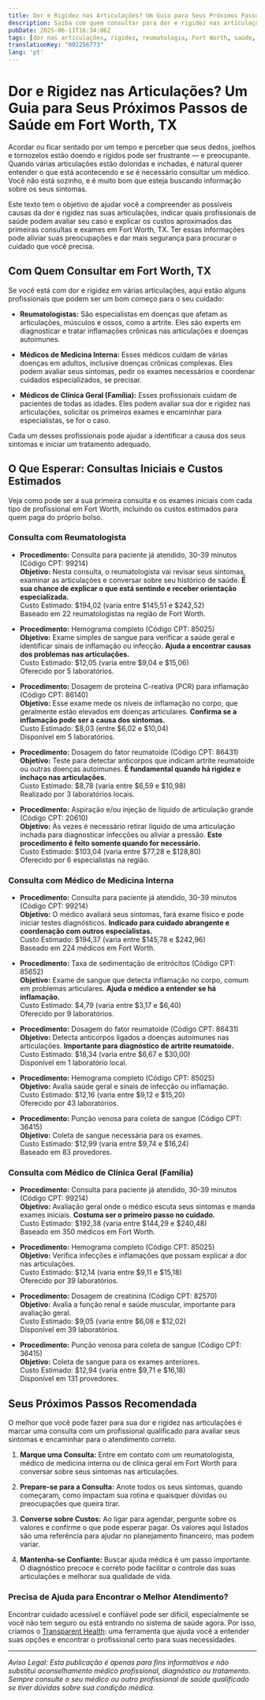 ```yaml
---
title: Dor e Rigidez nas Articulações? Um Guia para Seus Próximos Passos de Saúde em Fort Worth, TX  
description: Saiba com quem consultar para dor e rigidez nas articulações em Fort Worth, TX, o que esperar nas consultas e os custos estimados para tomar decisões confiantes sobre sua saúde.  
pubDate: 2025-06-11T16:34:06Z
tags: [dor nas articulações, rigidez, reumatologia, Fort Worth, saúde, custos médicos, clínica geral, medicina interna]
translationKey: "002256773"
lang: 'pt'
---
```


# Dor e Rigidez nas Articulações? Um Guia para Seus Próximos Passos de Saúde em Fort Worth, TX  

Acordar ou ficar sentado por um tempo e perceber que seus dedos, joelhos e tornozelos estão doendo e rígidos pode ser frustrante — e preocupante. Quando várias articulações estão doloridas e inchadas, é natural querer entender o que está acontecendo e se é necessário consultar um médico. Você não está sozinho, e é muito bom que esteja buscando informação sobre os seus sintomas.

Este texto tem o objetivo de ajudar você a compreender as possíveis causas da dor e rigidez nas suas articulações, indicar quais profissionais de saúde podem avaliar seu caso e explicar os custos aproximados das primeiras consultas e exames em Fort Worth, TX. Ter essas informações pode aliviar suas preocupações e dar mais segurança para procurar o cuidado que você precisa.

## Com Quem Consultar em Fort Worth, TX  

Se você está com dor e rigidez em várias articulações, aqui estão alguns profissionais que podem ser um bom começo para o seu cuidado:

- **Reumatologistas:** São especialistas em doenças que afetam as articulações, músculos e ossos, como a artrite. Eles são experts em diagnosticar e tratar inflamações crônicas nas articulações e doenças autoimunes.

- **Médicos de Medicina Interna:** Esses médicos cuidam de várias doenças em adultos, inclusive doenças crônicas complexas. Eles podem avaliar seus sintomas, pedir os exames necessários e coordenar cuidados especializados, se precisar.

- **Médicos de Clínica Geral (Família):** Esses profissionais cuidam de pacientes de todas as idades. Eles podem avaliar sua dor e rigidez nas articulações, solicitar os primeiros exames e encaminhar para especialistas, se for o caso.

Cada um desses profissionais pode ajudar a identificar a causa dos seus sintomas e iniciar um tratamento adequado.

## O Que Esperar: Consultas Iniciais e Custos Estimados  

Veja como pode ser a sua primeira consulta e os exames iniciais com cada tipo de profissional em Fort Worth, incluindo os custos estimados para quem paga do próprio bolso.  

### Consulta com Reumatologista  

- **Procedimento:** Consulta para paciente já atendido, 30-39 minutos (Código CPT: 99214)  
  **Objetivo:** Nesta consulta, o reumatologista vai revisar seus sintomas, examinar as articulações e conversar sobre seu histórico de saúde. **É sua chance de explicar o que está sentindo e receber orientação especializada.**  
  Custo Estimado: $194,02 (varia entre $145,51 e $242,52)  
  Baseado em 22 reumatologistas na região de Fort Worth.

- **Procedimento:** Hemograma completo (Código CPT: 85025)  
  **Objetivo:** Exame simples de sangue para verificar a saúde geral e identificar sinais de inflamação ou infecção. **Ajuda a encontrar causas dos problemas nas articulações.**  
  Custo Estimado: $12,05 (varia entre $9,04 e $15,06)  
  Oferecido por 5 laboratórios.

- **Procedimento:** Dosagem de proteína C-reativa (PCR) para inflamação (Código CPT: 86140)  
  **Objetivo:** Esse exame mede os níveis de inflamação no corpo, que geralmente estão elevados em doenças articulares. **Confirma se a inflamação pode ser a causa dos sintomas.**  
  Custo Estimado: $8,03 (entre $6,02 e $10,04)  
  Disponível em 5 laboratórios.

- **Procedimento:** Dosagem do fator reumatoide (Código CPT: 86431)  
  **Objetivo:** Teste para detectar anticorpos que indicam artrite reumatoide ou outras doenças autoimunes. **É fundamental quando há rigidez e inchaço nas articulações.**  
  Custo Estimado: $8,78 (varia entre $6,59 e $10,98)  
  Realizado por 3 laboratórios locais.

- **Procedimento:** Aspiração e/ou injeção de líquido de articulação grande (Código CPT: 20610)  
  **Objetivo:** Às vezes é necessário retirar líquido de uma articulação inchada para diagnosticar infecções ou aliviar a pressão. **Este procedimento é feito somente quando for necessário.**  
  Custo Estimado: $103,04 (varia entre $77,28 e $128,80)  
  Oferecido por 6 especialistas na região.

### Consulta com Médico de Medicina Interna  

- **Procedimento:** Consulta para paciente já atendido, 30-39 minutos (Código CPT: 99214)  
  **Objetivo:** O médico avaliará seus sintomas, fará exame físico e pode iniciar testes diagnósticos. **Indicado para cuidado abrangente e coordenação com outros especialistas.**  
  Custo Estimado: $194,37 (varia entre $145,78 e $242,96)  
  Baseado em 224 médicos em Fort Worth.

- **Procedimento:** Taxa de sedimentação de eritrócitos (Código CPT: 85652)  
  **Objetivo:** Exame de sangue que detecta inflamação no corpo, comum em problemas articulares. **Ajuda o médico a entender se há inflamação.**  
  Custo Estimado: $4,79 (varia entre $3,17 e $6,40)  
  Oferecido por 9 laboratórios.

- **Procedimento:** Dosagem do fator reumatoide (Código CPT: 86431)  
  **Objetivo:** Detecta anticorpos ligados a doenças autoimunes nas articulações. **Importante para diagnóstico de artrite reumatoide.**  
  Custo Estimado: $18,34 (varia entre $6,67 e $30,00)  
  Disponível em 1 laboratório local.

- **Procedimento:** Hemograma completo (Código CPT: 85025)  
  **Objetivo:** Avalia saúde geral e sinais de infecção ou inflamação.  
  Custo Estimado: $12,16 (varia entre $9,12 e $15,20)  
  Oferecido por 43 laboratórios.

- **Procedimento:** Punção venosa para coleta de sangue (Código CPT: 36415)  
  **Objetivo:** Coleta de sangue necessária para os exames.  
  Custo Estimado: $12,99 (varia entre $9,74 e $16,24)  
  Baseado em 83 provedores.

### Consulta com Médico de Clínica Geral (Família)  

- **Procedimento:** Consulta para paciente já atendido, 30-39 minutos (Código CPT: 99214)  
  **Objetivo:** Avaliação geral onde o médico escuta seus sintomas e manda exames iniciais. **Costuma ser o primeiro passo no cuidado.**  
  Custo Estimado: $192,38 (varia entre $144,29 e $240,48)  
  Baseado em 350 médicos em Fort Worth.

- **Procedimento:** Hemograma completo (Código CPT: 85025)  
  **Objetivo:** Verifica infecções e inflamações que possam explicar a dor nas articulações.  
  Custo Estimado: $12,14 (varia entre $9,11 e $15,18)  
  Oferecido por 39 laboratórios.

- **Procedimento:** Dosagem de creatinina (Código CPT: 82570)  
  **Objetivo:** Avalia a função renal e saúde muscular, importante para avaliação geral.  
  Custo Estimado: $9,05 (varia entre $6,08 e $12,02)  
  Disponível em 39 laboratórios.

- **Procedimento:** Punção venosa para coleta de sangue (Código CPT: 36415)  
  **Objetivo:** Coleta de sangue para os exames anteriores.  
  Custo Estimado: $12,94 (varia entre $9,71 e $16,18)  
  Disponível em 131 provedores.

## Seus Próximos Passos Recomendada  

O melhor que você pode fazer para sua dor e rigidez nas articulações é marcar uma consulta com um profissional qualificado para avaliar seus sintomas e encaminhar para o atendimento correto.

1. **Marque uma Consulta:** Entre em contato com um reumatologista, médico de medicina interna ou de clínica geral em Fort Worth para conversar sobre seus sintomas nas articulações.

2. **Prepare-se para a Consulta:** Anote todos os seus sintomas, quando começaram, como impactam sua rotina e quaisquer dúvidas ou preocupações que queira tirar.

3. **Converse sobre Custos:** Ao ligar para agendar, pergunte sobre os valores e confirme o que pode esperar pagar. Os valores aqui listados são uma referência para ajudar no planejamento financeiro, mas podem variar.

4. **Mantenha-se Confiante:** Buscar ajuda médica é um passo importante. O diagnóstico precoce e correto pode facilitar o controle das suas articulações e melhorar sua qualidade de vida.

### Precisa de Ajuda para Encontrar o Melhor Atendimento?  

Encontrar cuidado acessível e confiável pode ser difícil, especialmente se você não tem seguro ou está entrando no sistema de saúde agora. Por isso, criamos o [Transparent Health](https://transparenthealth.ai): uma ferramenta que ajuda você a entender suas opções e encontrar o profissional certo para suas necessidades.

---

*Aviso Legal: Esta publicação é apenas para fins informativos e não substitui aconselhamento médico profissional, diagnóstico ou tratamento. Sempre consulte o seu médico ou outro profissional de saúde qualificado se tiver dúvidas sobre sua condição médica.*